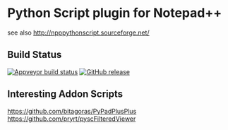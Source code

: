 # Python Script plugin for Notepad++
see also http://npppythonscript.sourceforge.net/

Build Status
------------

[![Appveyor build status](https://ci.appveyor.com/api/projects/status/github/bruderstein/PythonScript?branch=master&svg=true)](https://ci.appveyor.com/project/bruderstein/PythonScript)
[![GitHub release](https://img.shields.io/github/release/bruderstein/PythonScript.svg)]()

Interesting Addon Scripts
-------------------------

https://github.com/bitagoras/PyPadPlusPlus
https://github.com/pryrt/pyscFilteredViewer
